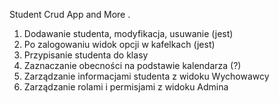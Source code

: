 Student Crud App and More .
1. Dodawanie studenta, modyfikacja, usuwanie (jest)
2. Po zalogowaniu widok opcji w kafelkach (jest)
3. Przypisanie studenta do klasy 
4. Zaznaczanie obecności na podstawie kalendarza (?)
5. Zarządzanie informacjami studenta z widoku Wychowawcy
6. Zarządzanie rolami i permisjami z widoku Admina
